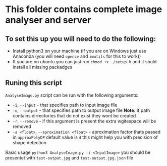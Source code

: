# This folder contains complete image analyser and server

## To set this up you will need to do the following:
- Install python3 on your machine (if you are on Windows just use Anaconda (you will need `opencv` and `imutils` for this to work))
- If you are on ubuntu you can just run `chmod +x ./setup.h` and it shuld install all missing packadges


## Runing this script

`AnalyseImage.py` script can be run with the following arguments:
- `-i`, `--input` - that specifies path to input image file
- `-o`, `--output` - that specifies path to output image file **Note:** if path contains dirrectories that do not exist they wont be created
- `-r`, `--remove` - if this argument is present the extra wgitespace will be removed
- `-a <float>`, `--aproximation <float>` - aproximation factor thats passed in `approxPolyDP` default value is `4` this might help you with precision of shape detection

Basic usage ```python3 AnalyseImage.py -i <InputImage>``` you should be presentet with `test-output.jpg` and `test-output.jpg.json` file